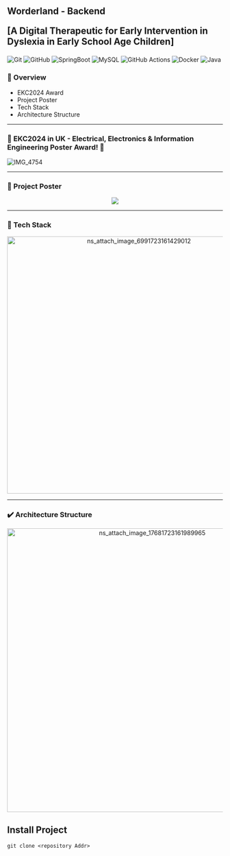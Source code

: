 ##  Worderland - Backend <p> [A Digital Therapeutic for Early Intervention in Dyslexia in Early School Age Children] 

![Git](https://img.shields.io/badge/git-%23F05033.svg?style=for-the-badge&logo=git&logoColor=white)
![GitHub](https://img.shields.io/badge/github-%23121011.svg?style=for-the-badge&logo=github&logoColor=white)
![SpringBoot](https://img.shields.io/badge/Spring%20Boot-6DB33F.svg?style=for-the-badge&logo=spring-boot&logoColor=white)
![MySQL](https://img.shields.io/badge/mysql-%2300f.svg?style=for-the-badge&logo=mysql&logoColor=white)
![GitHub Actions](https://img.shields.io/badge/github%20actions-%232671E5.svg?style=for-the-badge&logo=githubactions&logoColor=white)
![Docker](https://img.shields.io/badge/docker-%230db7ed.svg?style=for-the-badge&logo=docker&logoColor=white)
![Java](https://img.shields.io/badge/java-%23ED8B00.svg?style=for-the-badge&logo=openjdk&logoColor=white)

### :bookmark_tabs: Overview
- EKC2024 Award
- Project Poster
- Tech Stack
- Architecture Structure
- - -
### 📣 EKC2024 in UK - Electrical, Electronics & Information Engineering Poster Award! 📣
![IMG_4754](https://github.com/user-attachments/assets/66f23ac2-24a4-415b-bff1-77fd6b81197b)
- - -
### :pushpin: Project Poster

<p align="center">
  <img src="https://github.com/user-attachments/assets/2746a86b-302d-4474-9417-af516f4c4d6d">
</p>

- - -
### :shopping_cart: Tech Stack
<p align="center">
<img width="600" alt="ns_attach_image_6991723161429012" src="https://github.com/user-attachments/assets/4592e832-8b7b-474b-bbf2-91b6703f93a7">
</p>

- - -
### ✔️ Architecture Structure
<p align="center">
<img width="662" alt="ns_attach_image_17681723161989965" src="https://github.com/user-attachments/assets/5e86bb3a-2bad-4b9f-adb4-6d7e515b2732">
</p>

<!--
## Flow Chart
<img width="455" alt="스크린샷 2024-06-23 오전 9 06 56" src="https://github.com/Charge-Control/Backend/assets/12209059/25da4b2f-b188-4f95-9bd2-04ac5862a7c7">
-->

## Install Project
    git clone <repository Addr>
